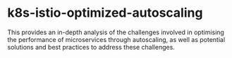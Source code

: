 # k8s-istio-optimized-autoscaling

This provides an in-depth analysis of the challenges involved in optimising the performance of microservices through autoscaling, as well as potential solutions and best practices to address these challenges.
